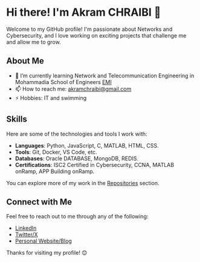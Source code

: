 # Hi there! I'm Akram CHRAIBI 👋

Welcome to my GitHub profile! I'm passionate about Networks and Cybersecurity, and I love working on exciting projects that challenge me and allow me to grow.

## About Me

- 🌱 I’m currently learning Network and Telecommunication Engineering in Mohammadia School of Engineers [EMI](https://www.emi.ac.ma/)
- 📫 How to reach me: akramchraibi@gmail.com
- ⚡ Hobbies: IT and swimming  

## Skills

Here are some of the technologies and tools I work with:

- **Languages**: Python, JavaScript, C, MATLAB, HTML, CSS.
- **Tools**: Git, Docker, VS Code, etc.
- **Databases**: Oracle DATABASE, MongoDB, REDIS.
- **Certifications**: ISC2 Certified in Cybersecurity, CCNA, MATLAB onRamp, APP Building onRamp.

You can explore more of my work in the [Repositories](https://github.com/akramchraibi?tab=repositories) section.

## Connect with Me

Feel free to reach out to me through any of the following:

- [LinkedIn](https://www.linkedin.com/in/akram-chraibi/)
- [Twitter/X](https://x.com/real__akram)
- [Personal Website/Blog](your-website)

Thanks for visiting my profile! 😊
